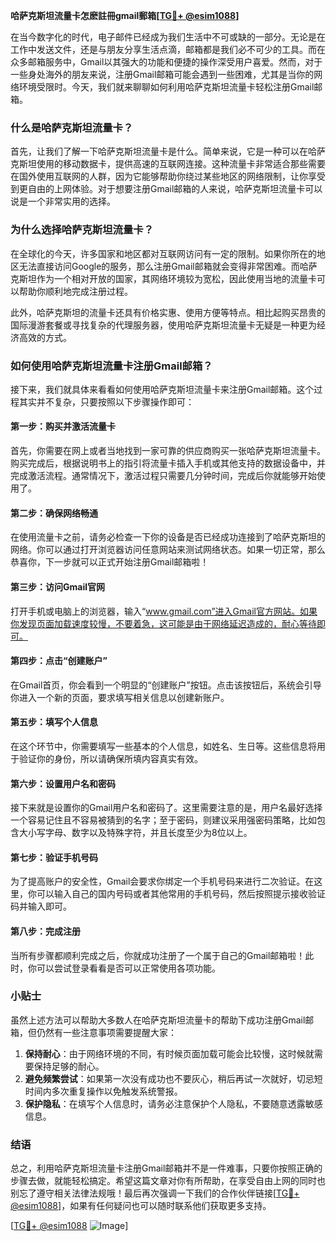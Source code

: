 **哈萨克斯坦流量卡怎麽註冊gmail郵箱[[TG💪+ @esim1088](https://t.me/s/esim1088)]**

在当今数字化的时代，电子邮件已经成为我们生活中不可或缺的一部分。无论是在工作中发送文件，还是与朋友分享生活点滴，邮箱都是我们必不可少的工具。而在众多邮箱服务中，Gmail以其强大的功能和便捷的操作深受用户喜爱。然而，对于一些身处海外的朋友来说，注册Gmail邮箱可能会遇到一些困难，尤其是当你的网络环境受限时。今天，我们就来聊聊如何利用哈萨克斯坦流量卡轻松注册Gmail邮箱。

### 什么是哈萨克斯坦流量卡？

首先，让我们了解一下哈萨克斯坦流量卡是什么。简单来说，它是一种可以在哈萨克斯坦使用的移动数据卡，提供高速的互联网连接。这种流量卡非常适合那些需要在国外使用互联网的人群，因为它能够帮助你绕过某些地区的网络限制，让你享受到更自由的上网体验。对于想要注册Gmail邮箱的人来说，哈萨克斯坦流量卡可以说是一个非常实用的选择。

### 为什么选择哈萨克斯坦流量卡？

在全球化的今天，许多国家和地区都对互联网访问有一定的限制。如果你所在的地区无法直接访问Google的服务，那么注册Gmail邮箱就会变得非常困难。而哈萨克斯坦作为一个相对开放的国家，其网络环境较为宽松，因此使用当地的流量卡可以帮助你顺利地完成注册过程。

此外，哈萨克斯坦的流量卡还具有价格实惠、使用方便等特点。相比起购买昂贵的国际漫游套餐或寻找复杂的代理服务器，使用哈萨克斯坦流量卡无疑是一种更为经济高效的方式。

### 如何使用哈萨克斯坦流量卡注册Gmail邮箱？

接下来，我们就具体来看看如何使用哈萨克斯坦流量卡来注册Gmail邮箱。这个过程其实并不复杂，只要按照以下步骤操作即可：

#### 第一步：购买并激活流量卡

首先，你需要在网上或者当地找到一家可靠的供应商购买一张哈萨克斯坦流量卡。购买完成后，根据说明书上的指引将流量卡插入手机或其他支持的数据设备中，并完成激活流程。通常情况下，激活过程只需要几分钟时间，完成后你就能够开始使用了。

#### 第二步：确保网络畅通

在使用流量卡之前，请务必检查一下你的设备是否已经成功连接到了哈萨克斯坦的网络。你可以通过打开浏览器访问任意网站来测试网络状态。如果一切正常，那么恭喜你，下一步就可以正式开始注册Gmail邮箱啦！

#### 第三步：访问Gmail官网

打开手机或电脑上的浏览器，输入“www.gmail.com”进入Gmail官方网站。如果你发现页面加载速度较慢，不要着急，这可能是由于网络延迟造成的，耐心等待即可。

#### 第四步：点击“创建账户”

在Gmail首页，你会看到一个明显的“创建账户”按钮。点击该按钮后，系统会引导你进入一个新的页面，要求填写相关信息以创建新账户。

#### 第五步：填写个人信息

在这个环节中，你需要填写一些基本的个人信息，如姓名、生日等。这些信息将用于验证你的身份，所以请确保所填内容真实有效。

#### 第六步：设置用户名和密码

接下来就是设置你的Gmail用户名和密码了。这里需要注意的是，用户名最好选择一个容易记住且不容易被猜到的名字；至于密码，则建议采用强密码策略，比如包含大小写字母、数字以及特殊字符，并且长度至少为8位以上。

#### 第七步：验证手机号码

为了提高账户的安全性，Gmail会要求你绑定一个手机号码来进行二次验证。在这里，你可以输入自己的国内号码或者其他常用的手机号码，然后按照提示接收验证码并输入即可。

#### 第八步：完成注册

当所有步骤都顺利完成之后，你就成功注册了一个属于自己的Gmail邮箱啦！此时，你可以尝试登录看看是否可以正常使用各项功能。

### 小贴士

虽然上述方法可以帮助大多数人在哈萨克斯坦流量卡的帮助下成功注册Gmail邮箱，但仍然有一些注意事项需要提醒大家：

1. **保持耐心**：由于网络环境的不同，有时候页面加载可能会比较慢，这时候就需要保持足够的耐心。
2. **避免频繁尝试**：如果第一次没有成功也不要灰心，稍后再试一次就好，切忌短时间内多次重复操作以免触发系统警报。
3. **保护隐私**：在填写个人信息时，请务必注意保护个人隐私，不要随意透露敏感信息。

### 结语

总之，利用哈萨克斯坦流量卡注册Gmail邮箱并不是一件难事，只要你按照正确的步骤去做，就能轻松搞定。希望这篇文章对你有所帮助，在享受自由上网的同时也别忘了遵守相关法律法规哦！最后再次强调一下我们的合作伙伴链接[[TG💪+ @esim1088](https://t.me/s/esim1088)]，如果有任何疑问也可以随时联系他们获取更多支持。

[[TG💪+ @esim1088](https://t.me/s/esim1088) ![Image](https://i.postimg.cc/4NQfJmqS/Snipaste-2025-05-13-00-14-12.png)]